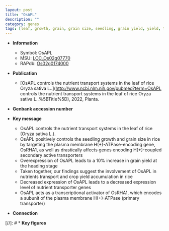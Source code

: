 ```yaml
---
layout: post
title: "OsAPL"
description: ""
category: genes
tags: [leaf, growth, grain, grain size, seedling, grain yield, yield, transporter, plasma membrane, transcriptional activator, seedling growth]
---
```


* **Information**  
    + Symbol: OsAPL  
    + MSU: [LOC_Os02g07770](http://rice.uga.edu/cgi-bin/ORF_infopage.cgi?orf=LOC_Os02g07770)  
    + RAPdb: [Os02g0174000](https://rapdb.dna.affrc.go.jp/locus/?name=Os02g0174000)  

* **Publication**  
    + [OsAPL controls the nutrient transport systems in the leaf of rice Oryza sativa L..](http://www.ncbi.nlm.nih.gov/pubmed?term=OsAPL controls the nutrient transport systems in the leaf of rice Oryza sativa L..%5BTitle%5D), 2022, Planta.

* **Genbank accession number**  

* **Key message**  
    + OsAPL controls the nutrient transport systems in the leaf of rice (Oryza sativa L.).
    + OsAPL positively controls the seedling growth and grain size in rice by targeting the plasma membrane H(+)-ATPase-encoding gene, OsRHA1, as well as drastically affects genes encoding H(+)-coupled secondary active transporters
    + Overexpression of OsAPL leads to a 10% increase in grain yield at the heading stage
    + Taken together, our findings suggest the involvement of OsAPL in nutrients transport and crop yield accumulation in rice
    + Decreased expression of OsAPL leads to a decreased expression level of nutrient transporter genes
    + OsAPL acts as a transcriptional activator of OsRHA1, which encodes a subunit of the plasma membrane H(+)-ATPase (primary transporter)

* **Connection**  

[//]: # * **Key figures**  


